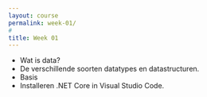 ```yaml
---
layout: course
permalink: week-01/
#
title: Week 01
---
```

- Wat is data?
- De verschillende soorten datatypes en datastructuren.
- Basis
- Installeren .NET Core in Visual Studio Code.
